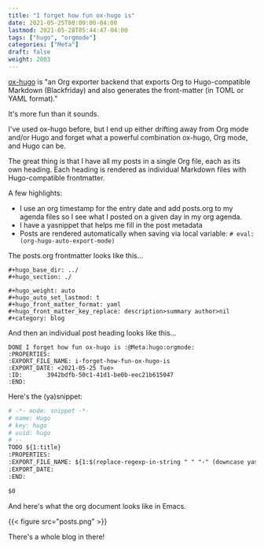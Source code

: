 ```yaml
---
title: "I forget how fun ox-hugo is"
date: 2021-05-25T00:00:00-04:00
lastmod: 2021-05-28T05:44:47-04:00
tags: ["hugo", "orgmode"]
categories: ["Meta"]
draft: false
weight: 2003
---
```


[ox-hugo](https://ox-hugo.scripter.co) is "an Org exporter backend that exports Org to Hugo-compatible Markdown (Blackfriday) and also generates the front-matter (in TOML or YAML format)."

It's more fun than it sounds.

<!--more-->

I've used ox-hugo before, but I end up either drifting away from Org mode and/or Hugo and forget what a powerful combination ox-hugo, Org mode, and Hugo can be.

The great thing is that I have all my posts in a single Org file, each as its own heading. Each heading is rendered as individual Markdown files with Hugo-compatible frontmatter.

A few highlights:

-   I use an org timestamp for the entry date and add posts.org to my agenda files so I see what I posted on a given day in my org agenda.
-   I have a yasnippet that helps me fill in the post metadata
-   Posts are rendered automatically when saving via local variable: `# eval: (org-hugo-auto-export-mode)`

The posts.org frontmatter looks like this...

```text
#+hugo_base_dir: ../
#+hugo_section: ./

#+hugo_weight: auto
#+hugo_auto_set_lastmod: t
#+hugo_front_matter_format: yaml
#+hugo_front_matter_key_replace: description>summary author>nil
#+category: blog
```

And then an individual post heading looks like this...

```text
DONE I forget how fun ox-hugo is :@Meta:hugo:orgmode:
:PROPERTIES:
:EXPORT_FILE_NAME: i-forget-how-fun-ox-hugo-is
:EXPORT_DATE: <2021-05-25 Tue>
:ID:       3942bdfb-50c1-41d1-be0b-eec21b615047
:END:
```

Here's the (ya)snippet:

```org
# -*- mode: snippet -*-
# name: Hugo
# key: hugo
# uuid: hugo
# --
TODO ${1:title}
:PROPERTIES:
:EXPORT_FILE_NAME: ${1:$(replace-regexp-in-string " " "-" (downcase yas-text))}
:EXPORT_DATE:
:END:

$0
```

And here's what the org document looks like in Emacs.

{{< figure src="posts.png" >}}

There's a whole blog in there!

[//]: # "Exported with love from a post written in Org mode"
[//]: # "- https://github.com/kaushalmodi/ox-hugo"
